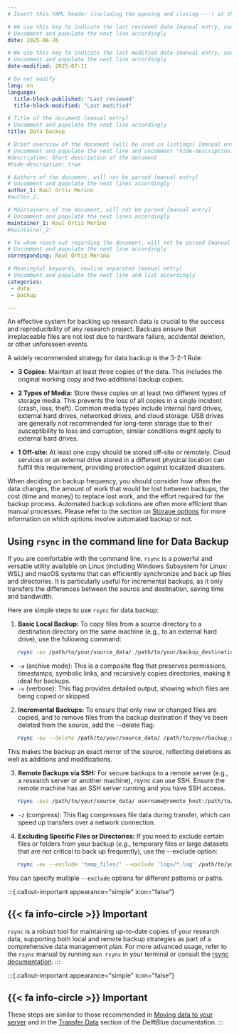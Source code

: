 ```yaml
---
# Insert this YAML header (including the opening and closing ---) at the beginning of the document and fill it out accordingly

# We use this key to indicate the last reviewed date [manual entry, use YYYY-MM-DD]
# Uncomment and populate the next line accordingly
date: 2025-06-26

# We use this key to indicate the last modified date [manual entry, use YYYY-MM-DD]
# Uncomment and populate the next line accordingly
date-modified: 2025-07-11

# Do not modify
lang: en
language: 
  title-block-published: "Last reviewed"
  title-block-modified: "Last modified"

# Title of the document [manual entry]
# Uncomment and populate the next line accordingly
title: Data backup

# Brief overview of the document (will be used in listings) [manual entry]
# Uncomment and populate the next line and uncomment "hide-description: true".
#description: Short description of the document
#hide-description: true

# Authors of the document, will not be parsed [manual entry]
# Uncomment and populate the next lines accordingly
author_1: Raul Ortiz Merino
#author_2:

# Maintainers of the document, will not be parsed [manual entry]
# Uncomment and populate the next lines accordingly
maintainer_1: Raul Ortiz Merino
#maintainer_2:

# To whom reach out regarding the document, will not be parsed [manual entry]
# Uncomment and populate the next line accordingly
corresponding: Raul Ortiz Merino

# Meaningful keywords, newline separated [manual entry]
# Uncomment and populate the next line and list accordingly
categories: 
 - data
 - backup

---
```


An effective system for backing up research data is crucial to the success and reproducibility of any research project. Backups ensure that irreplaceable files are not lost due to hardware failure, accidental deletion, or other unforeseen events. 

A widely recommended strategy for data backup is the 3-2-1 Rule:

- **3 Copies:** Maintain at least three copies of the data. This includes the original working copy and two additional backup copies. 

- **2 Types of Media:** Store these copies on at least two different types of storage media. This prevents the loss of all copies in a single incident (crash, loss, theft). Common media types include internal hard drives, external hard drives, networked drives, and cloud storage. USB drives are generally not recommended for long-term storage due to their susceptibility to loss and corruption, similar conditions might apply to external hard drives. 

- **1 Off-site:** At least one copy should be stored off-site or remotely. Cloud services or an external drive stored in a different physical location can fulfill this requirement, providing protection against localized disasters. 

When deciding on backup frequency, you should consider how often the data changes, the amount of work that would be lost between backups, the cost (time and money) to replace lost work, and the effort required for the backup process. Automated backup solutions are often more efficient than manual processes. Please refer to the section on [Storage options](./storage_options.md) for more information on which options involve automated backup or not.

## Using `rsync` in the command line for Data Backup

If you are comfortable with the command line, `rsync` is a powerful and versatile utility available on Linux (including Windows Subsystem for Linux: WSL) and macOS systems that can efficiently synchronize and back up files and directories. It is particularly useful for incremental backups, as it only transfers the differences between the source and destination, saving time and bandwidth.

Here are simple steps to use `rsync` for data backup:

1. **Basic Local Backup:** To copy files from a source directory to a destination directory on the same machine (e.g., to an external hard drive), use the following command:  

```bash  
   rsync -av /path/to/your/source_data/ /path/to/your/backup_destination/
```

   * `-a` (archive mode): This is a composite flag that preserves permissions, timestamps, symbolic links, and recursively copies directories, making it ideal for backups.
   * `-v` (verbose): This flag provides detailed output, showing which files are being copied or skipped.

2. **Incremental Backups:** To ensure that only new or changed files are copied, and to remove files from the backup destination if they've been deleted from the source, add the \--delete flag:  

```bash  
   rsync -av --delete /path/to/your/source_data/ /path/to/your/backup_destination/
```

   This makes the backup an exact mirror of the source, reflecting deletions as well as additions and modifications.

3. **Remote Backups via SSH:** For secure backups to a remote server (e.g., a research server or another machine), rsync can use SSH. Ensure the remote machine has an SSH server running and you have SSH access.  

```bash  
   rsync -avz /path/to/your/source_data/ username@remote_host:/path/to/remote/backup_destination/
```
   * `-z` (compress): This flag compresses file data during transfer, which can speed up transfers over a network connection.

4. **Excluding Specific Files or Directories:** If you need to exclude certain files or folders from your backup (*e.g.*, temporary files or large datasets that are not critical to back up frequently), use the \--exclude option:  

```bash  
   rsync -av --exclude 'temp_files/' --exclude 'logs/*.log' /path/to/your/source_data/ /path/to/your/backup_destination/
```
   You can specify multiple `--exclude` options for different patterns or paths.

:::{.callout-important appearance="simple" icon="false"}
## {{< fa info-circle >}} Important
`rsync` is a robust tool for maintaining up-to-date copies of your research data, supporting both local and remote backup strategies as part of a comprehensive data management plan. For more advanced usage, refer to the `rsync` manual by running `man rsync` in your terminal or consult the [rsync documentation](https://linux.die.net/man/1/rsync). 
:::

:::{.callout-important appearance="simple" icon="false"}
## {{< fa info-circle >}} Important
These steps are similar to those recommended in [Moving data to your server](../../infrastructure/moving_data.md) and in the [Transfer Data](https://doc.dhpc.tudelft.nl/delftblue/Data-transfer-to-DelftBlue/) section of the DelftBlue documentation.
:::


